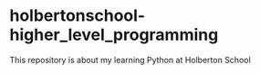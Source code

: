 # holbertonschool-higher_level_programming
This repository is about my learning Python at Holberton School

